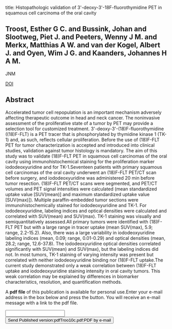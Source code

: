 title: Histopathologic validation of 3'-deoxy-3'-18F-fluorothymidine PET in squamous cell carcinoma of the oral cavity

## Troost, Esther G C. and Bussink, Johan and Slootweg, Piet J. and Peeters, Wenny J M. and Merkx, Matthias A W. and van der Kogel, Albert J. and Oyen, Wim J G. and Kaanders, Johannes H A M.
JNM

<a href="https://doi.org/10.2967/jnumed.109.071910">DOI</a>

## Abstract
Accelerated tumor cell repopulation is an important mechanism adversely affecting therapeutic outcome in head and neck cancer. The noninvasive assessment of the proliferative state of a tumor by PET may provide a selection tool for customized treatment. 3'-deoxy-3'-(18)F-fluorothymidine ((18)F-FLT) is a PET tracer that is phosphorylated by thymidine kinase 1 (TK-1) and, as such, reflects cellular proliferation. Before the use of (18)F-FLT PET for tumor characterization is accepted and introduced into clinical studies, validation against tumor histology is mandatory. The aim of this study was to validate (18)F-FLT PET in squamous cell carcinomas of the oral cavity using immunohistochemical staining for the proliferation marker iododeoxyuridine and for TK-1.Seventeen patients with primary squamous cell carcinomas of the oral cavity underwent an (18)F-FLT PET/CT scan before surgery, and iododeoxyuridine was administered 20 min before tumor resection. (18)F-FLT PET/CT scans were segmented, and PET/CT volumes and PET signal intensities were calculated (mean standardized uptake value [SUV(mean)] and maximum standardized uptake value [SUV(max)]). Multiple paraffin-embedded tumor sections were immunohistochemically stained for iododeoxyuridine and TK-1. For iododeoxyuridine, labeling indices and optical densities were calculated and correlated with SUV(mean) and SUV(max). TK-1 staining was visually and semiquantitatively assessed.All primary tumors were identified with (18)F-FLT PET but with a large range in tracer uptake (mean SUV(max), 5.9; range, 2.2-15.2). Also, there was a large variability in iododeoxyuridine labeling indices (mean, 0.09; range, 0.01-0.29) and optical densities (mean, 28.2; range, 12.6-37.8). The iododeoxyuridine optical densities correlated significantly with SUV(mean) and SUV(max), but the labeling indices did not. In most tumors, TK-1 staining of varying intensity was present but correlated with neither iododeoxyuridine binding nor (18)F-FLT uptake.The current study demonstrated only a weak correlation between (18)F-FLT uptake and iododeoxyuridine staining intensity in oral cavity tumors. This weak correlation may be explained by differences in biomarker characteristics, resolution, and quantification methods.

A <b>pdf file</b> of this publication is available for personal use.Enter your e-mail address in the box below and press the button. You will receive an e-mail message with a link to the pdf file.
<form action="sender.php">  <input type="text" name="email">  <input type="submit" value="Send Published version:pdfTroo10c.pdf:PDF by e-mail"></form>